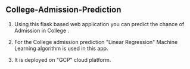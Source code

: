 <h2>College-Admission-Prediction</h2>

1. Using this flask based web application you can predict the chance of Admission in College .

2. For the College admission prediction "Linear Regression" Machine Learning algorithm is used in this app.

3. It is deployed on "GCP" cloud platform.
